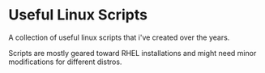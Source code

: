 # Useful Linux Scripts

A collection of useful linux scripts that i've created over the years.

Scripts are mostly geared toward RHEL installations and might need minor modifications for different distros.